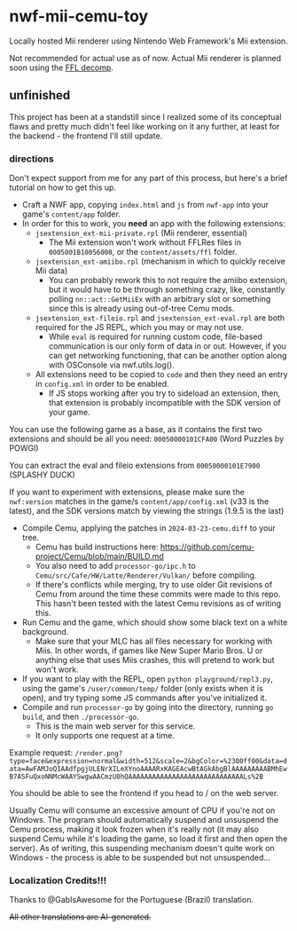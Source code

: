 # nwf-mii-cemu-toy
Locally hosted Mii renderer using Nintendo Web Framework's Mii extension.

Not recommended for actual use as of now. Actual Mii renderer is planned soon using the [FFL decomp](https://github.com/ariankordi/FFL-Testing).
## unfinished
This project has been at a standstill since I realized some of its conceptual flaws and pretty much didn't feel like working on it any further, at least for the backend - the frontend I'll still update.
### directions
Don't expect support from me for any part of this process, but here's a brief tutorial on how to get this up.
* Craft a NWF app, copying `index.html` and `js` from `nwf-app` into your game's `content/app` folder.
* In order for this to work, you **need** an app with the following extensions:
    - `jsextension_ext-mii-private.rpl` (Mii renderer, essential)
        * The Mii extension won't work without FFLRes files in `0005001B10056000`, or the `content/assets/ffl` folder.
    - `jsextension_ext-amiibo.rpl` (mechanism in which to quickly receive Mii data)
        * You can probably rework this to not require the amiibo extension, but it would have to be through something crazy, like, constantly polling `nn::act::GetMiiEx` with an arbitrary slot or something since this is already using out-of-tree Cemu mods.
    - `jsextension_ext-fileio.rpl` and `jsextension_ext-eval.rpl` are both required for the JS REPL, which you may or may not use.
        * While `eval` is required for running custom code, file-based communication is our only form of data in or out. However, if you can get networking functioning, that can be another option along with OSConsole via nwf.utils.log().
    - All extensions need to be copied to `code` and then they need an entry in `config.xml` in order to be enabled.
        * If JS stops working after you try to sideload an extension, then, that extension is probably incompatible with the SDK version of your game.

You can use the following game as a base, as it contains the first two extensions and should be all you need: `00050000101CFA00` (Word Puzzles by POWGI)

You can extract the eval and fileio extensions from `00050000101E7900` (SPLASHY DUCK)

If you want to experiment with extensions, please make sure the `nwf:version` matches in the game/s `content/app/config.xml` (v33 is the latest), and the SDK versions match by viewing the strings (1.9.5 is the last)
* Compile Cemu, applying the patches in `2024-03-23-cemu.diff` to your tree.
    - Cemu has build instructions here: https://github.com/cemu-project/Cemu/blob/main/BUILD.md
    - You also need to add `processor-go/ipc.h` to `Cemu/src/Cafe/HW/Latte/Renderer/Vulkan/` before compiling.
    - If there's conflicts while merging, try to use older Git revisions of Cemu from around the time these commits were made to this repo. This hasn't been tested with the latest Cemu revisions as of writing this.
* Run Cemu and the game, which should show some black text on a white background.
    - Make sure that your MLC has all files necessary for working with Miis. In other words, if games like New Super Mario Bros. U or anything else that uses Miis crashes, this will pretend to work but won't work.
* If you want to play with the REPL, open `python playground/repl3.py`, using the game's `/user/common/temp/` folder (only exists when it is open), and try typing some JS commands after you've initialized it.
* Compile and run `processor-go` by going into the directory, running `go build`, and then `./processor-go`.
    - This is the main web server for this service.
    - It only supports one request at a time.

Example request: `/render.png?type=face&expression=normal&width=512&scale=2&bgColor=%2300ff00&data=data=AwFAMJoQIAAdfpgjULENrXILeXYnoAAAARxKAGEAcwBtAGkAbgBlAAAAAAAAABMhEwB7ASFuQxoNNMcWAAYSwgwAACmzU0hQAAAAAAAAAAAAAAAAAAAAAAAAAAAAALs%2B`

You should be able to see the frontend if you head to / on the web server.

Usually Cemu will consume an excessive amount of CPU if you're not on Windows. The program should automatically suspend and unsuspend the Cemu process, making it look frozen when it's really not (it may also suspend Cemu while it's loading the game, so load it first and then open the server). As of writing, this suspending mechanism doesn't quite work on Windows - the process is able to be suspended but not unsuspended...

### Localization Credits!!!
Thanks to @GabIsAwesome for the Portuguese (Brazil) translation.

~~All other translations are AI-generated.~~
